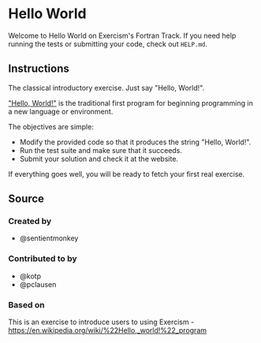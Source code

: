 # Hello World

Welcome to Hello World on Exercism's Fortran Track.
If you need help running the tests or submitting your code, check out `HELP.md`.

## Instructions

The classical introductory exercise.
Just say "Hello, World!".

["Hello, World!"][hello-world] is the traditional first program for beginning programming in a new language or environment.

The objectives are simple:

- Modify the provided code so that it produces the string "Hello, World!".
- Run the test suite and make sure that it succeeds.
- Submit your solution and check it at the website.

If everything goes well, you will be ready to fetch your first real exercise.

[hello-world]: https://en.wikipedia.org/wiki/%22Hello,_world!%22_program

## Source

### Created by

- @sentientmonkey

### Contributed to by

- @kotp
- @pclausen

### Based on

This is an exercise to introduce users to using Exercism - https://en.wikipedia.org/wiki/%22Hello,_world!%22_program